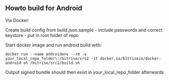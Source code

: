 Howto build for Android
-----------------------

Via Docker:

Create build config from build.json.sample - include passwords and correct keystore - put in root folder of repo

Start docker image and run android build with:

```
docker run --name androidenv --rm -v your_local_repo_folder\:/bitrise/src2 -it docker.io/bitriseio/docker-android sh /bitrise/src2/build.sh
```

Output signed bundle should then exist in your_local_repo_folder afterwards
